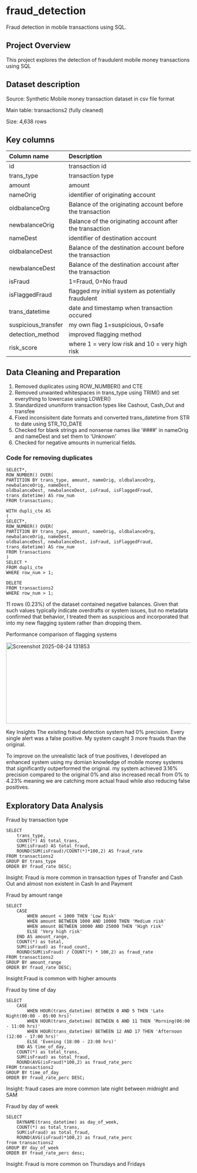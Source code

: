 # fraud_detection
Fraud detection in mobile transactions using SQL.

## Project Overview

This project explores the detection of fraudulent mobile money transactions using SQL

## Dataset description

Source: Synthetic Mobile money transaction dataset in csv file format

Main table: transactions2 (fully cleaned)

Size: 4,638 rows

## Key columns
| Column name | Description |
| :---           | :---            |
| id           | transaction id           |
| trans_type            | transaction type            |
| amount            | amount           |
| nameOrig            |identifier of originating account              |
| oldbalanceOrg            | 	Balance of the originating account before the transaction           |
| newbalanceOrig            |Balance of the originating account after the transaction             |
| nameDest            | identifier of destination account             |
| oldbalanceDest            |Balance of the destination account before the transaction             |
| newbalanceDest            |Balance of the destination account after the transaction             |
| isFraud            |1=Fraud, 0=No fraud             |
| isFlaggedFraud            |flagged my initial system as potentially fraudulent             |
| trans_datetime            |date and timestamp when transaction occured             |
| suspicious_transfer           |my own flag 1=suspicious, 0=safe             |
| detection_method            |improved flagging method             |
| risk_score            |where 1 = very low risk and 10 = very high risk   |


## Data Cleaning and Preparation

1. Removed duplicates using ROW_NUMBER() and CTE
2. Removed unwanted whitespaces in trans_type using TRIM() and set everything to lowercase using LOWER()
3. Standardized ununiform transaction types like Cashout, Cash_Out and transfee
4. Fixed inconsisitent date formats and converted trans_datetime from STR to date using STR_TO_DATE
5. Checked for blank strings and nonsense names like '####' in nameOrig and nameDest and set them to 'Unknown'
6. Checked for negative amounts in numerical fields.

### Code for removing duplicates
```
SELECT*,
ROW_NUMBER() OVER(
PARTITION BY trans_type, amount, nameOrig, oldbalanceOrg, newbalanceOrig, nameDest, 
oldbalanceDest, newbalanceDest, isFraud, isFlaggedFraud, trans_datetime) AS row_num
FROM transactions;

WITH dupli_cte AS
(
SELECT*,
ROW_NUMBER() OVER(
PARTITION BY trans_type, amount, nameOrig, oldbalanceOrg, newbalanceOrig, nameDest, 
oldbalanceDest, newbalanceDest, isFraud, isFlaggedFraud, trans_datetime) AS row_num
FROM transactions
)
SELECT *
FROM dupli_cte
WHERE row_num > 1;

DELETE
FROM transactions2
WHERE row_num > 1;
```


11 rows (0.23%) of the dataset contained negative balances. Given that such values typically indicate overdrafts or system issues, but no metadata confirmed that behavior, I treated them as suspicious and incorporated that into my new flagging system rather than dropping them.

Performance comparison of flagging systems

<img width="676" height="221" alt="Screenshot 2025-08-24 131853" src="https://github.com/user-attachments/assets/e5b5edcd-ff62-440b-bc8b-d8d60d10814b" />

Key Insights
The existing fraud detection system had 0% precision. Every single alert was a false positive. 
My system caught 3 more frauds than the original. 

To improve on the unrealistic lack of true positives, I developed an enhanced system using my domian knowledge of mobile money systems that significantly outperformed the original. my system achieved 3.16% precision compared to the original 0% and also increased recall from 0% to 4.23% meaning we are catching more actual fraud while also reducing false positives.


## Exploratory Data Analysis

Fraud by transaction type
```
SELECT
	trans_type,
    COUNT(*) AS total_trans,
    SUM(isFraud) AS total_fraud,
    ROUND(SUM(isFraud)/COUNT(*)*100,2) AS fraud_rate
FROM transactions2
GROUP BY trans_type
ORDER BY fraud_rate DESC;
```
Insight: Fraud is more common in transaction types of Transfer and Cash Out and almost non existent in Cash In and Payment

Fraud by amount range
```
SELECT
	CASE
		WHEN amount < 1000 THEN 'Low Risk'
        WHEN amount BETWEEN 1000 AND 10000 THEN 'Medium risk'
        WHEN amount BETWEEN 10000 AND 25000 THEN 'High risk'
        ELSE 'Very high risk'
	END AS amount_range,
	COUNT(*) as total,
    SUM(isFraud) as fraud_count,
    ROUND(SUM(isFraud) / COUNT(*) * 100,2) as fraud_rate
FROM transactions2
GROUP BY amount_range
ORDER BY fraud_rate DESC;
```
Insight:Fraud is common with higher amounts

Fraud by time of day
```
SELECT
	CASE
		WHEN HOUR(trans_datetime) BETWEEN 0 AND 5 THEN 'Late Night(00:00 - 05:00 hrs)'
        WHEN HOUR(trans_datetime) BETWEEN 6 AND 11 THEN 'Morning(06:00 - 11:00 hrs)'
        WHEN HOUR(trans_datetime) BETWEEN 12 AND 17 THEN 'Afternoon (12:00 - 17:00 hrs)'
        ELSE 'Evening (18:00 - 23:00 hrs)'
	END AS time_of_day,
    COUNT(*) as total_trans,
    SUM(isFraud) as total_fraud,
    ROUND(AVG(isFraud)*100,2) as fraud_rate_perc
FROM transactions2
GROUP BY time_of_day
ORDER BY fraud_rate_perc DESC;
```
Insight: fraud cases are more common late night between midnight and 5AM

Fraud by day of week
```
SELECT
	DAYNAME(trans_datetime) as day_of_week,
    COUNT(*) as total_trans,
    SUM(isFraud) as total_fraud,
    ROUND(AVG(isFraud)*100,2) as fraud_rate_perc
from transactions2
GROUP BY day_of_week
ORDER BY fraud_rate_perc desc;
```
Insight: Fraud is more common on Thursdays and Fridays












